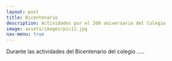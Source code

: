 ```yaml
---
layout: post
title: Bicentenario
description: Actividades por el 200 aniversario del Colegio
image: assets/images/pic11.jpg
nav-menu: true
---
```


Durante las actividades del Bicentenario del colegio .....

